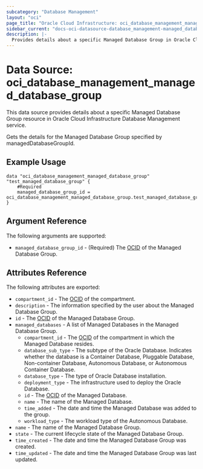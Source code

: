 ```yaml
---
subcategory: "Database Management"
layout: "oci"
page_title: "Oracle Cloud Infrastructure: oci_database_management_managed_database_group"
sidebar_current: "docs-oci-datasource-database_management-managed_database_group"
description: |-
  Provides details about a specific Managed Database Group in Oracle Cloud Infrastructure Database Management service
---
```


# Data Source: oci_database_management_managed_database_group
This data source provides details about a specific Managed Database Group resource in Oracle Cloud Infrastructure Database Management service.

Gets the details for the Managed Database Group specified by managedDatabaseGroupId.


## Example Usage

```hcl
data "oci_database_management_managed_database_group" "test_managed_database_group" {
	#Required
	managed_database_group_id = oci_database_management_managed_database_group.test_managed_database_group.id
}
```

## Argument Reference

The following arguments are supported:

* `managed_database_group_id` - (Required) The [OCID](https://docs.cloud.oracle.com/iaas/Content/General/Concepts/identifiers.htm) of the Managed Database Group.


## Attributes Reference

The following attributes are exported:

* `compartment_id` - The [OCID](https://docs.cloud.oracle.com/iaas/Content/General/Concepts/identifiers.htm) of the compartment.
* `description` - The information specified by the user about the Managed Database Group.
* `id` - The [OCID](https://docs.cloud.oracle.com/iaas/Content/General/Concepts/identifiers.htm) of the Managed Database Group.
* `managed_databases` - A list of Managed Databases in the Managed Database Group.
	* `compartment_id` - The [OCID](https://docs.cloud.oracle.com/iaas/Content/General/Concepts/identifiers.htm) of the compartment in which the Managed Database resides.
	* `database_sub_type` - The subtype of the Oracle Database. Indicates whether the database is a Container Database, Pluggable Database, Non-container Database, Autonomous Database, or Autonomous Container Database. 
	* `database_type` - The type of Oracle Database installation.
	* `deployment_type` - The infrastructure used to deploy the Oracle Database.
	* `id` - The [OCID](https://docs.cloud.oracle.com/iaas/Content/General/Concepts/identifiers.htm) of the Managed Database.
	* `name` - The name of the Managed Database.
	* `time_added` - The date and time the Managed Database was added to the group.
	* `workload_type` - The workload type of the Autonomous Database.
* `name` - The name of the Managed Database Group.
* `state` - The current lifecycle state of the Managed Database Group.
* `time_created` - The date and time the Managed Database Group was created.
* `time_updated` - The date and time the Managed Database Group was last updated.

